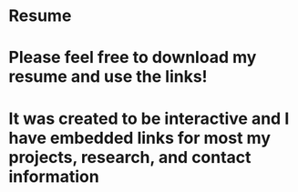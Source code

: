 # Resume
# Please feel free to download my resume and use the links!
# It was created to be interactive and I have embedded links for most my projects, research, and contact information
